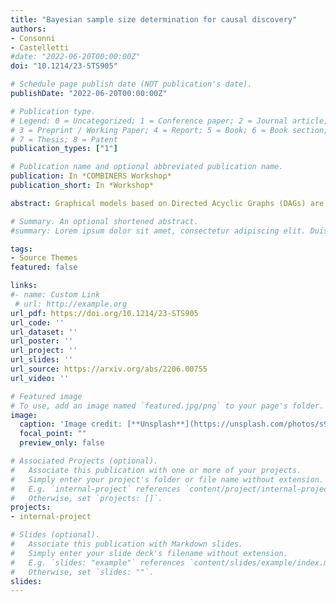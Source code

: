 ```yaml
---
title: "Bayesian sample size determination for causal discovery"
authors:
- Consonni
- Castelletti
#date: "2022-06-20T00:00:00Z"
doi: "10.1214/23-STS905"

# Schedule page publish date (NOT publication's date).
publishDate: "2022-06-20T00:00:00Z"

# Publication type.
# Legend: 0 = Uncategorized; 1 = Conference paper; 2 = Journal article;
# 3 = Preprint / Working Paper; 4 = Report; 5 = Book; 6 = Book section;
# 7 = Thesis; 8 = Patent
publication_types: ["1"]

# Publication name and optional abbreviated publication name.
publication: In *COMBINERS Workshop*
publication_short: In *Workshop*

abstract: Graphical models based on Directed Acyclic Graphs (DAGs) are widely used to answer causal questions across a variety of scientific and social disciplines. However, observational data alone cannot distinguish in general between DAGs representing the same conditional independence assertions (Markov equivalent DAGs); as a consequence the orientation of some edges in the graph remains indeterminate. Interventional data, produced by exogenous manipulations of variables in the network, enhance the process of structure learning because they allow to distinguish among equivalent DAGs, thus sharpening causal inference. Starting from an equivalence class of DAGs, a few procedures have been devised to produce a collection of variables to be manipulated in order to identify a causal DAG. Yet, these algorithmic approaches do not determine the sample size of the interventional data required to obtain a desired level of statistical accuracy. We tackle this problem from a Bayesian experimental design perspective, taking as input a sequence of target variables to be manipulated to identify edge orientation. We then propose a method to determine, at each intervention, the optimal sample size capable of producing a successful experiment based on a pre-experimental evaluation of the overall probability of substantial correct evidence.

# Summary. An optional shortened abstract.
#summary: Lorem ipsum dolor sit amet, consectetur adipiscing elit. Duis posuere tellus ac convallis placerat. Proin tincidunt magna sed ex sollicitudin condimentum.

tags:
- Source Themes
featured: false

links:
#- name: Custom Link
 # url: http://example.org
url_pdf: https://doi.org/10.1214/23-STS905
url_code: ''
url_dataset: ''
url_poster: ''
url_project: ''
url_slides: ''
url_source: https://arxiv.org/abs/2206.00755
url_video: ''

# Featured image
# To use, add an image named `featured.jpg/png` to your page's folder. 
image:
  caption: 'Image credit: [**Unsplash**](https://unsplash.com/photos/s9CC2SKySJM)'
  focal_point: ""
  preview_only: false

# Associated Projects (optional).
#   Associate this publication with one or more of your projects.
#   Simply enter your project's folder or file name without extension.
#   E.g. `internal-project` references `content/project/internal-project/index.md`.
#   Otherwise, set `projects: []`.
projects:
- internal-project

# Slides (optional).
#   Associate this publication with Markdown slides.
#   Simply enter your slide deck's filename without extension.
#   E.g. `slides: "example"` references `content/slides/example/index.md`.
#   Otherwise, set `slides: ""`.
slides:
---
```


